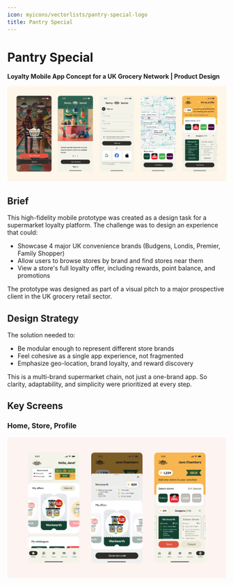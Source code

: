 ```yaml
---
icon: myicons/vectorlists/pantry-special-logo
title: Pantry Special
---
```


# Pantry Special

**Loyalty Mobile App Concept for a UK Grocery Network | Product Design**


![Pantry Special App Cover](../../img/pantry-special/app-cover.webp)

## Brief

This high-fidelity mobile prototype was created as a design task for a supermarket loyalty platform. The challenge was to design an experience that could:

- Showcase 4 major UK convenience brands (Budgens, Londis, Premier, Family Shopper)
- Allow users to browse stores by brand and find stores near them
- View a store's full loyalty offer, including rewards, point balance, and promotions

The prototype was designed as part of a visual pitch to a major prospective client in the UK grocery retail sector.

## Design Strategy

The solution needed to:

- Be modular enough to represent different store brands
- Feel cohesive as a single app experience, not fragmented
- Emphasize geo-location, brand loyalty, and reward discovery

This is a multi-brand supermarket chain, not just a one-brand app. So clarity, adaptability, and simplicity were prioritized at every step.

## Key Screens 

### Home, Store, Profile

![Pantry Special App Cover](../../img/pantry-special/home-screens.webp)